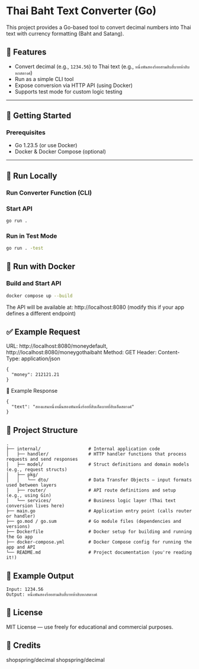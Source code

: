 # Thai Baht Text Converter (Go)

This project provides a Go-based tool to convert decimal numbers into Thai text with currency formatting (Baht and Satang).

## 🧠 Features

- Convert decimal (e.g., `1234.56`) to Thai text (e.g., `หนึ่งพันสองร้อยสามสิบสี่บาทห้าสิบหกสตางค์`)
- Run as a simple CLI tool
- Expose conversion via HTTP API (using Docker)
- Supports test mode for custom logic testing

---

## 🚀 Getting Started

### Prerequisites

- Go 1.23.5 (or use Docker)
- Docker & Docker Compose (optional)

---

## 🧪 Run Locally

### Run Converter Function (CLI)
### Start API

```bash
go run .
```
### Run in Test Mode
```bash
go run . -test
```
## 🐳 Run with Docker
### Build and Start API

```bash
docker compose up --build
```
The API will be available at:
http://localhost:8080 (modify this if your app defines a different endpoint)

## ✅ Example Request
URL: http://localhost:8080/moneydefault, http://localhost:8080/moneygothaibaht
Method: GET
Header: Content-Type: application/json

```
{
  "money": 212121.21
}
```
🔄 Example Response
```
{
  "text": "สองแสนหนึ่งหมื่นสองพันหนึ่งร้อยยี่สิบเอ็ดบาทยี่สิบเอ็ดสตางค์"
}
```

## 🔧 Project Structure
```
.
├── internal/                  # Internal application code
│   ├── handler/               # HTTP handler functions that process requests and send responses
│   ├── model/                 # Struct definitions and domain models (e.g., request structs)
│   ├── pkg/
│   │   └── dto/               # Data Transfer Objects — input formats used between layers
│   ├── router/                # API route definitions and setup (e.g., using Gin)
│   └── services/              # Business logic layer (Thai text conversion lives here)
├── main.go                    # Application entry point (calls router or handler)
├── go.mod / go.sum            # Go module files (dependencies and versions)
├── Dockerfile                 # Docker setup for building and running the Go app
├── docker-compose.yml         # Docker Compose config for running the app and API
└── README.md                  # Project documentation (you're reading it!)
```

## 🧾 Example Output
```
Input: 1234.56
Output: หนึ่งพันสองร้อยสามสิบสี่บาทห้าสิบหกสตางค์
```

## 📝 License
MIT License — use freely for educational and commercial purposes.

## 🙏 Credits
shopspring/decimal
shopspring/decimal






